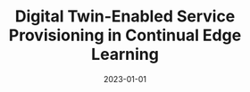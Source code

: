 ---
title: "Digital Twin-Enabled Service Provisioning in Continual Edge Learning"
authors:
- Jing Li
- Song Guo
- Weifa Liang
- Jianping Wang
- Quan Chen
- Yue Zeng
- Xiaohua Jia


date: "2023-01-01"
# doi: "10.1109/TNSE.2022.3141728"

# Publication type.
# 1 = Conference paper; 2 = Journal article;
# 3 = Preprint Paper; 4 = Report; 5 = Book; 6 = Book section;
# 7 = Thesis; 8 = Patent
publication_types: ["2"]

# Publication name and optional abbreviated publication name.
publication: IEEE Transactions on Mobile Computers (TMC) (CCF-A)
# publication_short: "TNSE (JCR-Q1)"

url_pdf: https://www.computer.org/csdl/journal/tm/2024/06/10316647/1S4zdHEv9oA
# url_code: ''
# url_dataset: ''
# url_poster: ''
# url_project: ''
# url_slides: ''
# url_video: ''

---